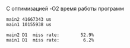 С оптимизацией -O2 время работы программ

    main2 41667343 us
    main1 10155938 us

    main2 D1  miss rate:        52.9%
    main1 D1  miss rate:         6.2%
